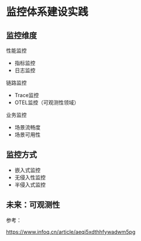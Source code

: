 # 监控体系建设实践



## 监控维度

性能监控

- 指标监控
- 日志监控

链路监控

- Trace监控
- OTEL监控（可观测性领域）

业务监控

- 场景流畅度
- 场景可用性



## 监控方式

- 嵌入式监控
- 无侵入性监控
- 半侵入式监控



## 未来：可观测性





参考：

https://www.infoq.cn/article/aeqi5xdthhfywadwm5pg

